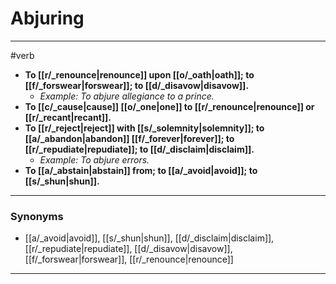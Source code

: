 # Abjuring
---
#verb
- **To [[r/_renounce|renounce]] upon [[o/_oath|oath]]; to [[f/_forswear|forswear]]; to [[d/_disavow|disavow]].**
	- _Example: To abjure allegiance to a prince._
- **To [[c/_cause|cause]] [[o/_one|one]] to [[r/_renounce|renounce]] or [[r/_recant|recant]].**
- **To [[r/_reject|reject]] with [[s/_solemnity|solemnity]]; to [[a/_abandon|abandon]] [[f/_forever|forever]]; to [[r/_repudiate|repudiate]]; to [[d/_disclaim|disclaim]].**
	- _Example: To abjure errors._
- **To [[a/_abstain|abstain]] from; to [[a/_avoid|avoid]]; to [[s/_shun|shun]].**
---
### Synonyms
- [[a/_avoid|avoid]], [[s/_shun|shun]], [[d/_disclaim|disclaim]], [[r/_repudiate|repudiate]], [[d/_disavow|disavow]], [[f/_forswear|forswear]], [[r/_renounce|renounce]]
---
